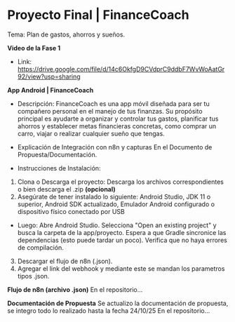 # Proyecto Final | FinanceCoach
Tema: Plan de gastos, ahorros y sueños.

**Video de la Fase 1**
  - Link: https://drive.google.com/file/d/14c6OkfgD9CVdprC9ddbF7WvWoAatGr92/view?usp=sharing

**App Android | FinanceCoach**
  - Descripción: FinanceCoach es una app móvil diseñada para ser tu compañero personal en el manejo de tus finanzas. Su propósito principal es ayudarte a organizar y controlar tus gastos, planificar tus ahorros y establecer metas financieras concretas, como comprar un carro, viajar o realizar cualquier sueño que tengas.

  - Explicación de Integración con n8n y capturas
    En el Documento de Propuesta/Documentación.

  - Instrucciones de Instalación:
1. Clona o Descarga el proyecto: Descarga los archivos correspondientes o bien descarga el .zip **(opcional)**
2. Asegúrate de tener instalado lo siguiente: Android Studio, JDK 11 o superior, Android SDK actualizado, Emulador Android configurado o dispositivo físico conectado por USB
  - Luego: Abre Android Studio. Selecciona "Open an existing project" y busca la carpeta de la app/proyecto. Espera a que Gradle sincronice las dependencias (esto puede tardar un poco). Verifica que no haya errores de compilación.
3. Descargar el flujo de n8n (.json).
4. Agregar el link del webhook y mediante este se mandan los parametros tipos .json.

**Flujo de n8n (archivo .json)**
En el repositorio...

**Documentación de Propuesta**
Se actualizo la documentación de propuesta, se integro todo lo realizado hasta la fecha 24/10/25
En el repositorio...
